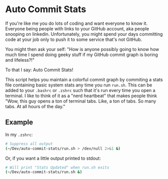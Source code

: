 # Auto Commit Stats

If you're like me you do lots of coding and want everyone to know it. Everyone being people with links to your GitHub account, aka people snooping on linkedin. Unfortunately, you might spend your days committing code at your job only to push it to some service that's not GitHub. 

You might then ask your self: "How is anyone possibly going to know how much time I spend doing geeky stuff if my GitHub commit graph is boring and lifeless?!"

To that I say: Auto Commit Stats!

This script helps you maintain a colorful commit graph by commiting a stats file containing basic system stats any time you run `run.sh`. This can be added to your `.bashrc` or `.zshrc` such that it's run every time you open a terminal. I like to think of it as a "nerd heartbeat" that makes people think "Wow, this guy opens a ton of terminal tabs. Like, a ton of tabs. So many tabs. At all hours of the day."

## Example

In my `.zshrc`:

```bash
# Suppress all output
(~/Dev/auto-commit-stats/run.sh > /dev/null 2>&1 &)
```

Or, if you want a little output printed to stdout:

```bash
# Will print "Stats Updated" when run.sh exits
(~/Dev/auto-commit-stats/run.sh &)
```